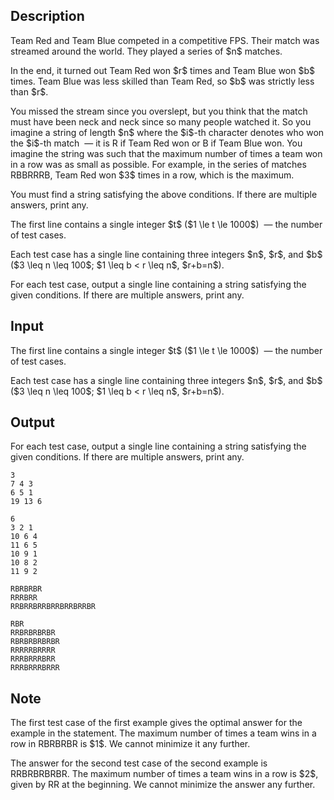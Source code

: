 ## Description

<div><p>Team Red and Team Blue competed in a competitive FPS. Their match was streamed around the world. They played a series of $n$ matches.</p><p>In the end, it turned out Team Red won $r$ times and Team Blue won $b$ times. Team Blue was less skilled than Team Red, so $b$ was <span class="tex-font-style-bf">strictly less</span> than $r$.</p><p>You missed the stream since you overslept, but you think that the match must have been neck and neck since so many people watched it. So you imagine a string of length $n$ where the $i$-th character denotes who won the $i$-th match &nbsp;— it is <span class="tex-font-style-tt">R</span> if Team Red won or <span class="tex-font-style-tt">B</span> if Team Blue won. You imagine the string was such that the <span class="tex-font-style-bf">maximum</span> number of times a team <span class="tex-font-style-bf">won in a row</span> was <span class="tex-font-style-bf">as small as possible</span>. For example, in the series of matches <span class="tex-font-style-tt">RBBRRRB</span>, Team Red won $3$ times in a row, which is the maximum.</p><p>You must find a string satisfying the above conditions. If there are multiple answers, print any.</p></div><div class="input-specification"><p>The first line contains a single integer $t$ ($1 \le t \le 1000$) &nbsp;— the number of test cases.</p><p>Each test case has a single line containing three integers $n$, $r$, and $b$ ($3 \leq n \leq 100$; $1 \leq b &lt; r \leq n$, $r+b=n$).</p></div><div class="output-specification"><p>For each test case, output a single line containing a string satisfying the given conditions. If there are multiple answers, print any.</p></div>

## Input

<p>The first line contains a single integer $t$ ($1 \le t \le 1000$) &nbsp;— the number of test cases.</p><p>Each test case has a single line containing three integers $n$, $r$, and $b$ ($3 \leq n \leq 100$; $1 \leq b &lt; r \leq n$, $r+b=n$).</p>

## Output

<p>For each test case, output a single line containing a string satisfying the given conditions. If there are multiple answers, print any.</p>





```input1
3
7 4 3
6 5 1
19 13 6
```




```input2
6
3 2 1
10 6 4
11 6 5
10 9 1
10 8 2
11 9 2
```




```output1
RBRBRBR
RRRBRR
RRBRRBRRBRRBRRBRRBR
```




```output2
RBR
RRBRBRBRBR
RBRBRBRBRBR
RRRRRBRRRR
RRRBRRRBRR
RRRBRRRBRRR
```



## Note

<p>The first test case of the first example gives the optimal answer for the example in the statement. The maximum number of times a team wins in a row in <span class="tex-font-style-tt">RBRBRBR</span> is $1$. We cannot minimize it any further.</p><p>The answer for the second test case of the second example is <span class="tex-font-style-tt"><span class="tex-font-style-bf"><span class="tex-font-style-underline">RR</span></span>BRBRBRBR</span>. The maximum number of times a team wins in a row is $2$, given by <span class="tex-font-style-tt">RR</span> at the beginning. We cannot minimize the answer any further.</p>
